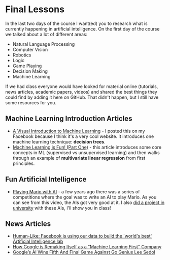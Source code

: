 # Final Lessons

In the last two days of the course I want(ed) you to research what is currently happening in artificial intelligence. On the first day of the course we talked about a lot of different areas:
* Natural Language Processing
* Computer Vision
* Robotics
* Logic
* Game Playing
* Decision Making
* Machine Learning

If we had class everyone would have looked for material online (tutorials, news articles, academic papers, videos) and shared the best things they could find by adding it here on GitHub. That didn't happen, but I still have some resources for you.

## Machine Learning Introduction Articles

* [A Visual Introduction to Machine Learning](http://www.r2d3.us/visual-intro-to-machine-learning-part-1/) - I posted this on my Facebook because I think it's a very cool website. It introduces one machine learning technique: **decision trees**.
* [Machine Learning is Fun! (Part One)](https://medium.com/@ageitgey/machine-learning-is-fun-80ea3ec3c471) - this article introduces some core concepts in ML (supervised vs unsupervised learning) and then walks through an example of **multivariate linear regression** from first principles.

## Fun Artificial Intelligence

* [Playing Mario with AI](https://www.youtube.com/watch?v=DlkMs4ZHHr8) - a few years ago there was a series of competitions where the goal was to write an AI to play Mario. As you can see from this video, the AIs got very good at it. I also [did a project in university](https://github.com/mjalkio/MarioAI) with these AIs, I'll show you in class!

## News Articles

* [Human-Like: Facebook is using our data to build the 'world's best' Artificial Intelligence lab](http://www.popsci.com/facebook-ai)
* [How Google is Remaking Itself as a "Machine Learning First" Company](https://backchannel.com/how-google-is-remaking-itself-as-a-machine-learning-first-company-ada63defcb70)
* [Google’s AI Wins Fifth And Final Game Against Go Genius Lee Sedol](http://www.wired.com/2016/03/googles-ai-wins-fifth-final-game-go-genius-lee-sedol/)

